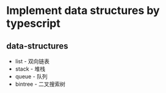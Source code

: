# Implement data structures by typescript

## data-structures
* list - 双向链表
* stack - 堆栈
* queue - 队列
* bintree - 二叉搜索树